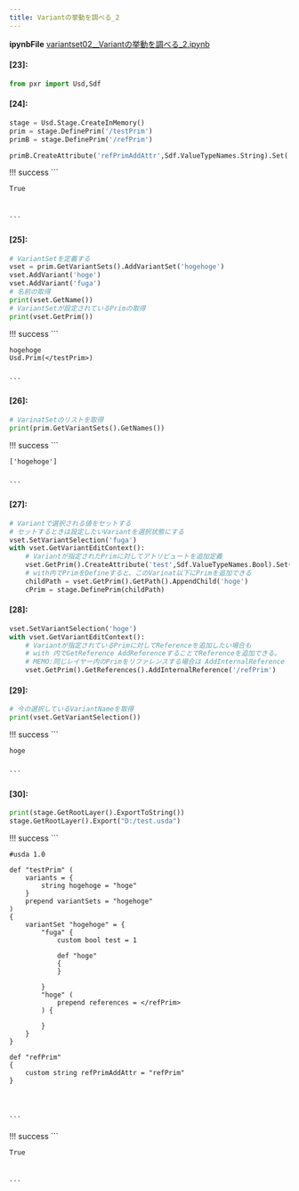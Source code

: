 ```yaml
---
title: Variantの挙動を調べる_2
---
```

**ipynbFile** [variantset02__Variantの挙動を調べる_2.ipynb](https://github.com/fereria/reincarnation_tech/blob/master/notebooks/USD/variantset02__Variantの挙動を調べる_2.ipynb)
#### [23]:


```python
from pxr import Usd,Sdf
```


#### [24]:


```python
stage = Usd.Stage.CreateInMemory()
prim = stage.DefinePrim('/testPrim')
primB = stage.DefinePrim('/refPrim')

primB.CreateAttribute('refPrimAddAttr',Sdf.ValueTypeNames.String).Set('refPrim')
```

!!! success
    ```




    True



    ```


#### [25]:


```python
# VariantSetを定義する
vset = prim.GetVariantSets().AddVariantSet('hogehoge')
vset.AddVariant('hoge')
vset.AddVariant('fuga')
# 名前の取得
print(vset.GetName())
# VariantSetが設定されているPrimの取得
print(vset.GetPrim())
```

!!! success
    ```

    hogehoge
    Usd.Prim(</testPrim>)
    

    ```


#### [26]:


```python
# VarinatSetのリストを取得
print(prim.GetVariantSets().GetNames())
```

!!! success
    ```

    ['hogehoge']
    

    ```


#### [27]:


```python
# Variantで選択される値をセットする
# セットするときは設定したいVariantを選択状態にする
vset.SetVariantSelection('fuga')
with vset.GetVariantEditContext():
    # Variantが指定されたPrimに対してアトリビュートを追加定義
    vset.GetPrim().CreateAttribute('test',Sdf.ValueTypeNames.Bool).Set(True)
    # with内でPrimをDefineすると、このVarinat以下にPrimを追加できる
    childPath = vset.GetPrim().GetPath().AppendChild('hoge')
    cPrim = stage.DefinePrim(childPath)
```


#### [28]:


```python
vset.SetVariantSelection('hoge')
with vset.GetVariantEditContext():
    # Variantが指定されているPrimに対してReferenceを追加したい場合も
    # with 内でGetReference AddReferenceすることでReferenceを追加できる。
    # MEMO:同じレイヤー内のPrimをリファレンスする場合は AddInternalReference を使う。
    vset.GetPrim().GetReferences().AddInternalReference('/refPrim')
```


#### [29]:


```python
# 今の選択しているVariantNameを取得
print(vset.GetVariantSelection())
```

!!! success
    ```

    hoge
    

    ```


#### [30]:


```python
print(stage.GetRootLayer().ExportToString())
stage.GetRootLayer().Export("D:/test.usda")
```

!!! success
    ```

    #usda 1.0
    
    def "testPrim" (
        variants = {
            string hogehoge = "hoge"
        }
        prepend variantSets = "hogehoge"
    )
    {
        variantSet "hogehoge" = {
            "fuga" {
                custom bool test = 1
    
                def "hoge"
                {
                }
    
            }
            "hoge" (
                prepend references = </refPrim>
            ) {
    
            }
        }
    }
    
    def "refPrim"
    {
        custom string refPrimAddAttr = "refPrim"
    }
    
    
    

    ```

!!! success
    ```




    True



    ```